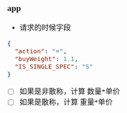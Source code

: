 <span  style="font-family: Simsun,serif; font-size: 17px; ">

### app

- 请求的时候字段

~~~json
{
  "action": "=",
  "buyWeight": 1.1,
  "IS_SINGLE_SPEC": "S"
}
~~~

- [ ] 如果是非散称，计算 数量*单价
- [ ] 如果是散称，计算 重量*单价

</span>